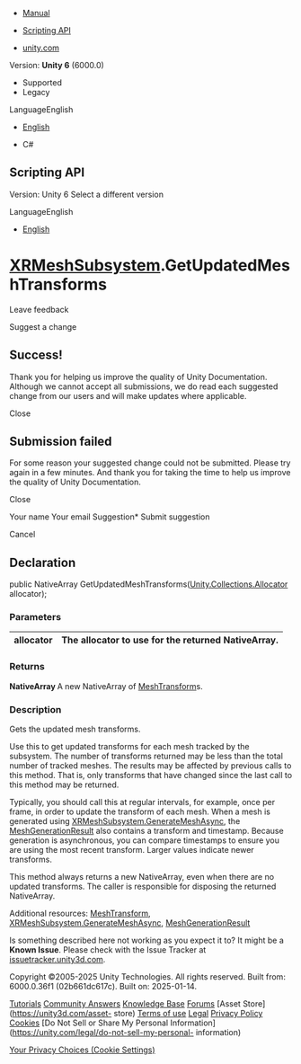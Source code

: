 [ ]()

  * [Manual](../Manual/index.html)
  * [Scripting API](../ScriptReference/index.html)

  * [unity.com](https://unity.com/)

Version: **Unity 6** (6000.0)

  * Supported
  * Legacy

LanguageEnglish

  * [English]()

  * C#

[ ](https://docs.unity3d.com)

## Scripting API

Version: Unity 6 Select a different version

LanguageEnglish

  * [English]()

#  [XRMeshSubsystem](XR.XRMeshSubsystem.html).GetUpdatedMeshTransforms

Leave feedback

Suggest a change

## Success!

Thank you for helping us improve the quality of Unity Documentation. Although
we cannot accept all submissions, we do read each suggested change from our
users and will make updates where applicable.

Close

## Submission failed

For some reason your suggested change could not be submitted. Please <a>try
again</a> in a few minutes. And thank you for taking the time to help us
improve the quality of Unity Documentation.

Close

Your name Your email Suggestion* Submit suggestion

Cancel

[ ]()

## Declaration

public NativeArray<MeshTransform>
GetUpdatedMeshTransforms([Unity.Collections.Allocator](Unity.Collections.Allocator.html)
allocator);

### Parameters

allocator | The allocator to use for the returned NativeArray.  
---|---  
  
### Returns

**NativeArray <MeshTransform>** A new NativeArray of
[MeshTransform](XR.MeshTransform.html)s.

### Description

Gets the updated mesh transforms.

Use this to get updated transforms for each mesh tracked by the subsystem. The
number of transforms returned may be less than the total number of tracked
meshes. The results may be affected by previous calls to this method. That is,
only transforms that have changed since the last call to this method may be
returned.  
  
Typically, you should call this at regular intervals, for example, once per
frame, in order to update the transform of each mesh. When a mesh is generated
using
[XRMeshSubsystem.GenerateMeshAsync](XR.XRMeshSubsystem.GenerateMeshAsync.html),
the [MeshGenerationResult](XR.MeshGenerationResult.html) also contains a
transform and timestamp. Because generation is asynchronous, you can compare
timestamps to ensure you are using the most recent transform. Larger values
indicate newer transforms.  
  
This method always returns a new NativeArray, even when there are no updated
transforms. The caller is responsible for disposing the returned NativeArray.  
  
Additional resources: [MeshTransform](XR.MeshTransform.html),
[XRMeshSubsystem.GenerateMeshAsync](XR.XRMeshSubsystem.GenerateMeshAsync.html),
[MeshGenerationResult](XR.MeshGenerationResult.html)

Is something described here not working as you expect it to? It might be a
**Known Issue**. Please check with the Issue Tracker at
[issuetracker.unity3d.com](https://issuetracker.unity3d.com).

Copyright ©2005-2025 Unity Technologies. All rights reserved. Built from:
6000.0.36f1 (02b661dc617c). Built on: 2025-01-14.

[Tutorials](https://unity3d.com/learn) [Community
Answers](https://answers.unity3d.com) [Knowledge
Base](https://support.unity3d.com/hc/en-us)
[Forums](https://forum.unity3d.com) [Asset Store](https://unity3d.com/asset-
store) [Terms of use](https://docs.unity3d.com/Manual/TermsOfUse.html)
[Legal](https://unity.com/legal) [Privacy
Policy](https://unity.com/legal/privacy-policy)
[Cookies](https://unity.com/legal/cookie-policy) [Do Not Sell or Share My
Personal Information](https://unity.com/legal/do-not-sell-my-personal-
information)

[Your Privacy Choices (Cookie Settings)](javascript:void\(0\);)

